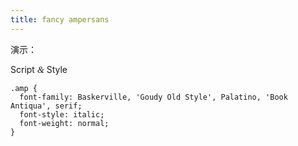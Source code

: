 ```yaml
---
title: fancy ampersans
---
```


演示：

Script <span class="amp">&amp;</span> Style

<style>
.amp {
  font-family: Baskerville, 'Goudy Old Style', Palatino, 'Book Antiqua', serif;
  font-style: italic;
  font-weight: normal;
}
</style>

```
.amp {
  font-family: Baskerville, 'Goudy Old Style', Palatino, 'Book Antiqua', serif;
  font-style: italic;
  font-weight: normal;
}
```